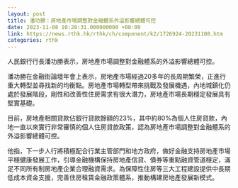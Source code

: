 ```yaml
---
layout: post
title: 潘功勝：房地產市場調整對金融體系外溢影響總體可控
date: 2023-11-08 10:28:31.000000000 +08:00
link: https://news.rthk.hk/rthk/ch/component/k2/1726924-20231108.htm
categories: rthk
---
```


人民銀行行長潘功勝表示，房地產市場調整對金融體系的外溢影響總體可控。

潘功勝在金融街論壇年會上表示，房地產市場經過20多年的長周期繁榮，正進行重大轉型並尋找新的均衡點。房地產市場轉型帶來挑戰及發展機遇，內地城鎮化仍處於發展階段，剛性和改善性住房需求有很大潛力，房地產市場長期穩定發展具有堅實基礎。

目前，房地產相關貸款佔銀行貸款餘額的23%，其中約80%為個人住房貸款，內地一直以來實行非常審慎的個人住房貸款政策，認為房地產市場調整對金融體系的外溢影響總體可控。

他指，下一步人行將積極配合行業主管部門和地方政府，做好金融支持房地產市場平穩健康發展工作，引導金融機構保持房地產信貸、債券等重點融資管道穩定，滿足不同所有制房地產企業合理融資需求。為保障性住房等三大工程建設提供中長期低成本資金支援，完善住房租賃金融政策體系，推動構建房地產發展新模式。
